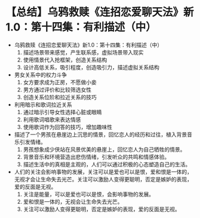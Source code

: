 # 【总结】乌鸦救赎《连招恋爱聊天法》新1.0：第十四集：有利描述（中）

-   乌鸦救赎《连招恋爱聊天法》新1.0：第十四集：有利描述（中）
    1.  描述场景带来感觉，产生联系感，虚拟场景带入现实
    2.  使用情景代入抢框架，创造关系结构
    3.  设计高低关系，吸引程度，创造吸引力，描述虚拟关系结构
-   男女关系中的权力斗争
    1.  女方要求成为正房，不愿做小妾
    2.  男方通过评价和比较筛选女性
    3.  创造关系位阶和拉近关系的技巧
-   利用暗示和歌词拉近关系
    1.  通过暗示引导女性选择心脏或眼睛
    2.  利用歌词唱歌来表达情感
    3.  使用歌词作为回答的技巧，增加趣味性
-   描述了一个男孩在悬崖边上沉思的情景，回忆恋人的经历和过往，植入背景音乐引发情绪。
    1.  男孩想象成少侠站在风景优美的悬崖上，回忆恋人为自己牺牲的情景。
    2.  背景音乐和环境营造出悲伤情绪，引发听众的共鸣和情感体验。
    3.  描述生活中的真相是主观的，人们可以通过积极的心态塑造自己的生活。
-   人们的关注会影响事物的发展，关注可以是爱也可以是恨，爱和恨是一体的，无视才会让生命失去光芒。关注可以激励人变得更聪明，否定是嫉妒的表现，爱的反面是无视。
    1.  关注是能量，可以是爱也可以是恨，会影响事物的发展。
    2.  爱和恨是一体的，无视会让生命失去光芒。
    3.  关注可以激励人变得更聪明，否定是嫉妒的表现，爱的反面是无视。